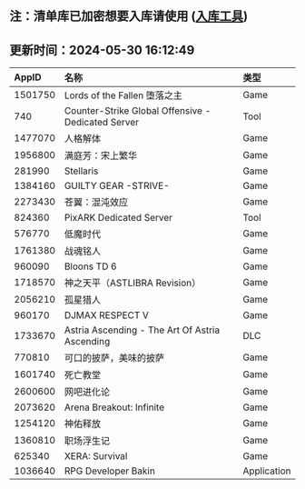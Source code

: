 ## 注：清单库已加密想要入库请使用 ([入库工具](https://github.com/BlankTMing/ManifestAutoUpdate/releases))

## 更新时间：2024-05-30 16:12:49
| AppID | 名称 | 类型  |
| :-------------------- | :----------------------------- | :----------- |
| 1501750 | Lords of the Fallen 堕落之主| Game |
| 740 | Counter-Strike Global Offensive - Dedicated Server| Tool |
| 1477070 | 人格解体| Game |
| 1956800 | 满庭芳：宋上繁华| Game |
| 281990 | Stellaris| Game |
| 1384160 | GUILTY GEAR -STRIVE-| Game |
| 2273430 | 苍翼：混沌效应| Game |
| 824360 | PixARK Dedicated Server| Tool |
| 576770 | 低魔时代| Game |
| 1761380 | 战魂铭人| Game |
| 960090 | Bloons TD 6| Game |
| 1718570 | 神之天平（ASTLIBRA Revision）| Game |
| 2056210 | 孤星猎人| Game |
| 960170 | DJMAX RESPECT V| Game |
| 1733670 | Astria Ascending - The Art Of Astria Ascending| DLC |
| 770810 | 可口的披萨，美味的披萨| Game |
| 1601740 | 死亡教堂| Game |
| 2600600 | 网吧进化论| Game |
| 2073620 | Arena Breakout: Infinite| Game |
| 1254120 | 神佑释放| Game |
| 1360810 | 职场浮生记| Game |
| 625340 | XERA: Survival| Game |
| 1036640 | RPG Developer Bakin| Application |
